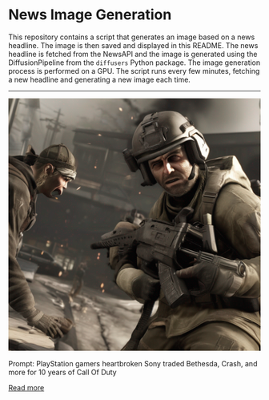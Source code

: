# News Image Generation
This repository contains a script that generates an image based on a news headline. The image is then saved and displayed in this README.
The news headline is fetched from the NewsAPI and the image is generated using the DiffusionPipeline from the `diffusers` Python package. The image generation process is performed on a GPU.
The script runs every few minutes, fetching a new headline and generating a new image each time.

---

![Generated Image](image.png)

Prompt: PlayStation gamers heartbroken Sony traded Bethesda, Crash, and more for 10 years of Call Of Duty

[Read more](https://www.gamingbible.com/news/platform/playstation/playstation-sony-traded-bethesda-crash-call-of-duty-141333-20230718)